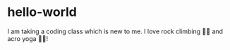 # hello-world
I am taking a coding class which is new to me.
I love rock climbing 🧗‍♀️ and acro yoga 🤸‍♀️!
